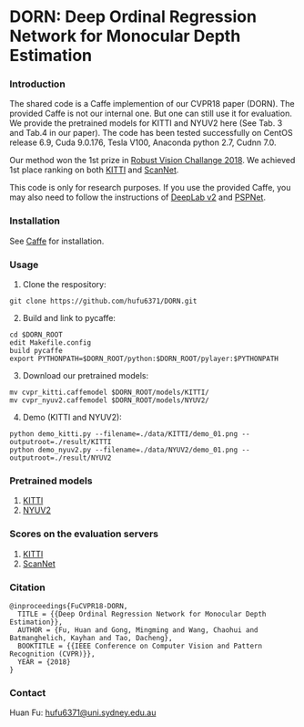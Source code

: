 # DORN: Deep Ordinal Regression Network for Monocular Depth Estimation

### Introduction
The shared code is a Caffe implemention of our CVPR18 paper (DORN). The provided Caffe is not our internal one. But one can still use it for evaluation. We provide the pretrained models for KITTI and NYUV2 here (See Tab. 3 and Tab.4 in our paper).  The code has been tested successfully on CentOS release 6.9, Cuda 9.0.176, Tesla V100, Anaconda python 2.7, Cudnn 7.0. 

Our method won the 1st prize in [Robust Vision Challange 2018](http://www.robustvision.net/index.php). We achieved 1st place ranking on both [KITTI](http://www.cvlibs.net/datasets/kitti/eval_depth.php?benchmark=depth_prediction) and [ScanNet](http://dovahkiin.stanford.edu/adai/). 

This code is only for research purposes. If you use the provided Caffe, you may also need to follow the instructions of [DeepLab v2](https://bitbucket.org/aquariusjay/deeplab-public-ver2) and [PSPNet](https://github.com/hszhao/PSPNet).

### Installation
See [Caffe](https://github.com/BVLC/caffe) for installation.

### Usage
1. Clone the respository:
```
git clone https://github.com/hufu6371/DORN.git
```
2. Build and link to pycaffe:
```
cd $DORN_ROOT
edit Makefile.config
build pycaffe
export PYTHONPATH=$DORN_ROOT/python:$DORN_ROOT/pylayer:$PYTHONPATH
```
3. Download our pretrained models:
```
mv cvpr_kitti.caffemodel $DORN_ROOT/models/KITTI/
mv cvpr_nyuv2.caffemodel $DORN_ROOT/models/NYUV2/
```
4. Demo (KITTI and NYUV2):  
```
python demo_kitti.py --filename=./data/KITTI/demo_01.png --outputroot=./result/KITTI
python demo_nyuv2.py --filename=./data/NYUV2/demo_01.png --outputroot=./result/NYUV2
```

### Pretrained models
1. [KITTI](https://drive.google.com/file/d/1twncRAsez7wqCnMTO5yZ1rHtXashu5OD/view?usp=sharing)
2. [NYUV2](https://drive.google.com/file/d/1a1gr1VNBDRDxj2F77x-wzycQC_ZJuKxT/view?usp=sharing)

### Scores on the evaluation servers
1. [KITTI](http://www.cvlibs.net/datasets/kitti/eval_depth.php?benchmark=depth_prediction)
2. [ScanNet](http://dovahkiin.stanford.edu/adai/)

### Citation
```
@inproceedings{FuCVPR18-DORN,
  TITLE = {{Deep Ordinal Regression Network for Monocular Depth Estimation}},
  AUTHOR = {Fu, Huan and Gong, Mingming and Wang, Chaohui and Batmanghelich, Kayhan and Tao, Dacheng},
  BOOKTITLE = {{IEEE Conference on Computer Vision and Pattern Recognition (CVPR)}},
  YEAR = {2018}
}
```
### Contact
Huan Fu: hufu6371@uni.sydney.edu.au


